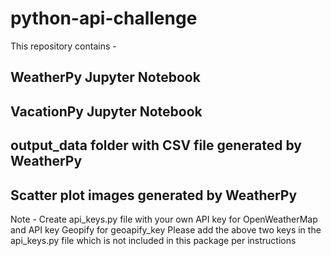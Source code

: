 # python-api-challenge

This repository contains -

## WeatherPy Jupyter Notebook
## VacationPy Jupyter Notebook
## output_data folder with CSV file generated by WeatherPy 
## Scatter plot images generated by WeatherPy
 
Note -
Create api_keys.py file with your own API key for OpenWeatherMap and API key Geopify for geoapify_key
Please add the above two keys in the api_keys.py file which is not included in this package per instructions

